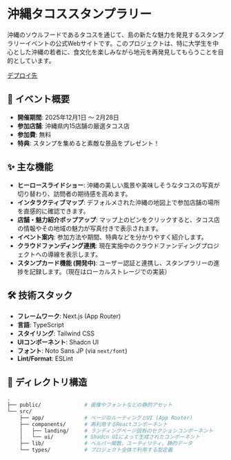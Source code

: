 # 沖縄タコススタンプラリー

沖縄のソウルフードであるタコスを通じて、島の新たな魅力を発見するスタンプラリーイベントの公式Webサイトです。このプロジェクトは、特に大学生を中心とした沖縄の若者に、食文化を楽しみながら地元を再発見してもらうことを目的としています。

[デプロイ先](https://shimama-i.vercel.app/)

## 🌺 イベント概要

- **開催期間**: 2025年12月1日 〜 2月28日
- **参加店舗**: 沖縄県内15店舗の厳選タコス店
- **参加費**: 無料
- **特典**: スタンプを集めると素敵な景品をプレゼント！

## ✨ 主な機能

- **ヒーロースライドショー**: 沖縄の美しい風景や美味しそうなタコスの写真が切り替わり、訪問者の期待感を高めます。
- **インタラクティブマップ**: デフォルメされた沖縄の地図上で参加店舗の場所を直感的に確認できます。
- **店舗・魅力紹介ポップアップ**: マップ上のピンをクリックすると、タコス店の情報やその地域の魅力が写真付きで表示されます。
- **イベント案内**: 参加方法や期間、特典などを分かりやすく紹介します。
- **クラウドファンディング連携**: 現在実施中のクラウドファンディングプロジェクトへの導線を表示します。
- **スタンプカード機能 (開発中)**: ユーザー認証と連携し、スタンプラリーの進捗を記録します。（現在はローカルストレージでの実装）

## 🛠️ 技術スタック

- **フレームワーク**: Next.js (App Router)
- **言語**: TypeScript
- **スタイリング**: Tailwind CSS
- **UIコンポーネント**: Shadcn UI
- **フォント**: Noto Sans JP (via `next/font`)
- **Lint/Format**: ESLint

## 📂 ディレクトリ構造

```bash
.
├── public/              # 画像やフォントなどの静的アセット
└── src/
    ├── app/             # ページのルーティングとUI (App Router)
    ├── components/      # 再利用するReactコンポーネント
    │   ├── landing/     # ランディングページ固有のセクションコンポーネント
    │   └── ui/          # Shadcn UIによって生成されたコンポーネント
    ├── lib/             # ヘルパー関数、ユーティリティ、静的データ
    └── types/           # プロジェクト全体で利用する型定義
